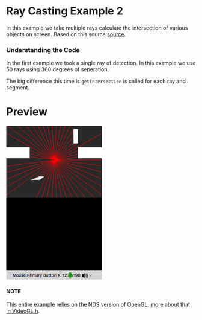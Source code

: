 # Ray Casting Example 2
In this example we take multiple rays calculate the intersection of various objects on screen. Based on this source [source](https://github.com/ncase/sight-and-light/blob/gh-pages/draft2.html).

### Understanding the Code
In the first example we took a single ray of detection. In this example we use 50 rays using 360 degrees of seperation.

The big difference this time is `getIntersection` is called for each ray and segment.

# Preview
![raycasting_example2](./preview/multiple_cast.png)


#### NOTE
This entire example relies on the NDS version of OpenGL, [more about that in VideoGL.h](http://libnds.devkitpro.org/videoGL_8h.html).
